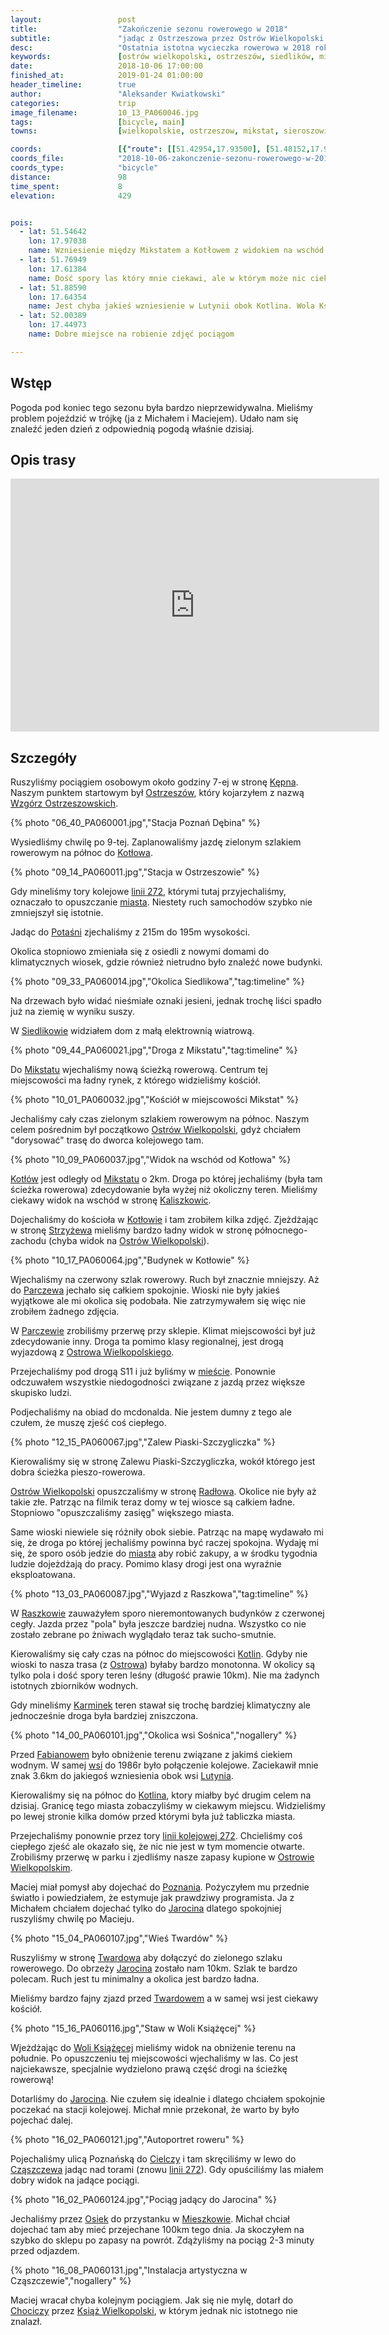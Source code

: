 ```yaml
---
layout:                 post
title:                  "Zakończenie sezonu rowerowego w 2018"
subtitle:               "jadąc z Ostrzeszowa przez Ostrów Wielkopolski do Jarocina"
desc:                   "Ostatnia istotna wycieczka rowerowa w 2018 roku. Postanowiliśmy udać się w południowe części województwa wielkopolskiego aby zmierzyć się z nadchodzącą jesienią. "
keywords:               [ostrów wielkopolski, ostrzeszów, siedlików, mikstat, kotłów, parczew, radłów, raszków, koryta, sośnica, fabianów, kotlin, wola książęca, cielcza, jesień]
date:                   2018-10-06 17:00:00
finished_at:            2019-01-24 01:00:00
header_timeline:        true
author:                 "Aleksander Kwiatkowski"
categories:             trip
image_filename:         10_13_PA060046.jpg
tags:                   [bicycle, main]
towns:                  [wielkopolskie, ostrzeszow, mikstat, sieroszowice, ostrow_wielkopolski, raszkow, dobrzyca, kotlin, jarocin]

coords:                 [{"route": [[51.42954,17.93500], [51.48152,17.96306], [51.55555,17.97422], [51.61187,17.96512], [51.63766,17.93800], [51.64969,17.83792], [51.66737,17.82968], [51.66961,17.78797], [51.70664,17.72497], [51.76957,17.70935], [51.80780,17.68720], [51.86378,17.67982], [51.88042,17.66163], [51.93961,17.65201], [51.96744,17.56944], [51.98023,17.52412], [51.97273,17.50387], [51.99990,17.47760], [52.00433,17.44413], [52.02050,17.43366], [52.02156,17.44190]], "type": "bicycle"}]
coords_file:            "2018-10-06-zakonczenie-sezonu-rowerowego-w-2018.json"
coords_type:            "bicycle"
distance:               98
time_spent:             8
elevation:              429


pois:
  - lat: 51.54642
    lon: 17.97038
    name: Wzniesienie między Mikstatem a Kotłowem z widokiem na wschód
  - lat: 51.76949
    lon: 17.61384  
    name: Dość spory las który mnie ciekawi, ale w którym może nic ciekawego nie być
  - lat: 51.88590
    lon: 17.64354  
    name: Jest chyba jakieś wzniesienie w Lutynii obok Kotlina. Wola Książeca - widok na południe
  - lat: 52.00389
    lon: 17.44973
    name: Dobre miejsce na robienie zdjęć pociągom

---
```


[wiki-kepno]: https://pl.wikipedia.org/wiki/K%C4%99pno
[wiki-ostrzeszow]: https://pl.wikipedia.org/wiki/Ostrzesz%C3%B3w
[wiki-kotlow]: https://pl.wikipedia.org/wiki/Kot%C5%82%C3%B3w
[wiki-potasnia]: https://pl.wikipedia.org/wiki/Pota%C5%9Bnia
[wiki-siedlikow]: https://pl.wikipedia.org/wiki/Siedlik%C3%B3w
[wiki-mikstat]: https://pl.wikipedia.org/wiki/Mikstat
[wiki-ostrow-wlkp]: https://pl.wikipedia.org/wiki/Ostr%C3%B3w_Wielkopolski
[wiki-kaliszkowice]: https://pl.wikipedia.org/wiki/Kaliszkowice_(powiat_ostrowski)
[wiki-strzyzew]: https://pl.wikipedia.org/wiki/Strzy%C5%BCew_(powiat_ostrowski)
[wiki-parczew]: https://pl.wikipedia.org/wiki/Parczew_(wojew%C3%B3dztwo_wielkopolskie)
[wiki-radlow]: https://pl.wikipedia.org/wiki/Rad%C5%82%C3%B3w_(wojew%C3%B3dztwo_wielkopolskie)
[wiki-raszkow]: https://pl.wikipedia.org/wiki/Raszk%C3%B3w
[wiki-kotlin]: https://pl.wikipedia.org/wiki/Kotlin_(wojew%C3%B3dztwo_wielkopolskie)
[wiki-karminek]: https://pl.wikipedia.org/wiki/Karminek
[wiki-fabianow]: https://pl.wikipedia.org/wiki/Fabian%C3%B3w_(powiat_pleszewski)
[wiki-lutynia]: https://pl.wikipedia.org/wiki/Lutynia_(powiat_pleszewski)
[wiki-poznan]: https://pl.wikipedia.org/wiki/Pozna%C5%84
[wiki-jarocin]: https://pl.wikipedia.org/wiki/Jarocin
[wiki-twardow]: https://pl.wikipedia.org/wiki/Tward%C3%B3w
[wiki-wola-ksiazeca]: https://pl.wikipedia.org/wiki/Wola_Ksi%C4%85%C5%BC%C4%99ca
[wiki-cielcza]: https://pl.wikipedia.org/wiki/Cielcza
[wiki-czaszczew]: https://pl.wikipedia.org/wiki/Cz%C4%85szczew
[wiki-osiek]: https://pl.wikipedia.org/wiki/Osiek_(gmina_Jarocin)
[wiki-mieszkow]: https://pl.wikipedia.org/wiki/Mieszk%C3%B3w_(wojew%C3%B3dztwo_wielkopolskie)
[wiki-chocicza]: https://pl.wikipedia.org/wiki/Chocicza_(gmina_Nowe_Miasto_nad_Wart%C4%85)
[wiki-ksiaz-wlkp]: https://pl.wikipedia.org/wiki/Ksi%C4%85%C5%BC_Wielkopolski
[wiki-wzgorza-ostrzeszowskie]: https://pl.wikipedia.org/wiki/Kobyla_G%C3%B3ra_(Wzg%C3%B3rza_Ostrzeszowskie)
[wiki-linia-272]: https://pl.wikipedia.org/wiki/Linia_kolejowa_nr_272


## Wstęp

Pogoda pod koniec tego sezonu była bardzo nieprzewidywalna. Mieliśmy problem
pojeździć w trójkę (ja z Michałem i Maciejem). Udało nam się znaleźć jeden dzień z
odpowiednią pogodą właśnie dzisiaj.

## Opis trasy

<iframe height='405' width='590' frameborder='0' allowtransparency='true' scrolling='no' src='https://www.strava.com/activities/1887803121/embed/f58524591f2d2b50ca1551b912c0ec50db35ffa3'></iframe>

## Szczegóły

Ruszyliśmy pociągiem osobowym około godziny 7-ej w stronę [Kępna][wiki-kepno].
Naszym punktem startowym był [Ostrzeszów][wiki-ostrzeszow], który kojarzyłem
z nazwą [Wzgórz Ostrzeszowskich][wiki-wzgorza-ostrzeszowskie].

{% photo "06_40_PA060001.jpg","Stacja Poznań Dębina" %}

Wysiedliśmy chwilę po 9-tej. Zaplanowaliśmy jazdę zielonym szlakiem rowerowym
na północ do [Kotłowa][wiki-kotlow].

{% photo "09_14_PA060011.jpg","Stacja w Ostrzeszowie" %}

Gdy mineliśmy tory kolejowe [linii 272][wiki-linia-272], którymi tutaj przyjechaliśmy,
oznaczało to opuszczanie [miasta][wiki-ostrzeszow]. Niestety ruch samochodów
szybko nie zmniejszył się istotnie.

Jadąc do [Potaśni][wiki-potasnia] zjechaliśmy z 215m do 195m wysokości.

Okolica stopniowo zmieniała się z osiedli z nowymi domami do klimatycznych wiosek,
gdzie również nietrudno było znaleźć nowe budynki.

{% photo "09_33_PA060014.jpg","Okolica Siedlikowa","tag:timeline" %}

Na drzewach było widać nieśmiałe oznaki jesieni, jednak trochę liści spadło już
na ziemię w wyniku suszy.

W [Siedlikowie][wiki-siedlikow] widziałem dom z małą elektrownią wiatrową.

{% photo "09_44_PA060021.jpg","Droga z Mikstatu","tag:timeline" %}

Do [Mikstatu][wiki-mikstat] wjechaliśmy nową ścieżką rowerową.
Centrum tej miejscowości ma ładny rynek, z którego widzieliśmy kościół.

{% photo "10_01_PA060032.jpg","Kościół w miejscowości Mikstat" %}

Jechaliśmy cały czas zielonym szlakiem rowerowym na północ. Naszym celem
pośrednim był początkowo [Ostrów Wielkopolski][wiki-ostrow-wlkp], gdyż chciałem
"dorysować" trasę do dworca kolejowego tam.

{% photo "10_09_PA060037.jpg","Widok na wschód od Kotłowa" %}

[Kotłów][wiki-kotlow] jest odległy od [Mikstatu][wiki-mikstat] o 2km.
Droga po której jechaliśmy (była tam ścieżka rowerowa) zdecydowanie była
wyżej niż okoliczny teren. Mieliśmy ciekawy widok na wschód w
stronę [Kaliszkowic][wiki-kaliszkowice].

Dojechaliśmy do kościoła w [Kotłowie][wiki-kotlow] i tam zrobiłem kilka zdjęć.
Zjeżdżając w stronę [Strzyżewa][wiki-strzyzew] mieliśmy bardzo ładny widok
w stronę północnego-zachodu (chyba widok na [Ostrów Wielkopolski][wiki-ostrow-wlkp]).

{% photo "10_17_PA060064.jpg","Budynek w Kotłowie" %}

Wjechaliśmy na czerwony szlak rowerowy. Ruch był znacznie mniejszy.
Aż do [Parczewa][wiki-parczew] jechało się całkiem spokojnie. Wioski nie
były jakieś wyjątkowe ale mi okolica się podobała. Nie zatrzymywałem się
więc nie zrobiłem żadnego zdjęcia.

W [Parczewie][wiki-parczew] zrobiliśmy przerwę przy sklepie. Klimat miejscowości
był już zdecydowanie inny. Droga ta pomimo klasy regionalnej, jest drogą
wyjazdową z [Ostrowa Wielkopolskiego][wiki-ostrow-wlkp].

Przejechaliśmy pod drogą S11 i już byliśmy w [mieście][wiki-ostrow-wlkp].
Ponownie odczuwałem wszystkie niedogodności związane z jazdą przez większe
skupisko ludzi.

Podjechaliśmy na obiad do mcdonalda. Nie jestem dumny z tego ale czułem, że
muszę zjeść coś ciepłego.

{% photo "12_15_PA060067.jpg","Zalew Piaski-Szczygliczka" %}

Kierowaliśmy się w stronę Zalewu Piaski-Szczygliczka, wokół którego jest dobra
ścieżka pieszo-rowerowa.

[Ostrów Wielkopolski][wiki-ostrow-wlkp] opuszczaliśmy w stronę [Radłowa][wiki-radlow].
Okolice nie były aż takie złe. Patrząc na filmik teraz domy w tej wiosce są całkiem ładne.
Stopniowo "opuszczaliśmy zasięg" większego miasta.

Same wioski niewiele się różniły obok siebie. Patrząc na mapę wydawało mi się,
że droga po której jechaliśmy powinna być raczej spokojna. Wydaję mi się,
że sporo osób jedzie do [miasta][wiki-ostrow-wlkp] aby robić zakupy,
a w środku tygodnia ludzie dojeżdżają do pracy. Pomimo klasy drogi
jest ona wyraźnie eksploatowana.

{% photo "13_03_PA060087.jpg","Wyjazd z Raszkowa","tag:timeline" %}

W [Raszkowie][wiki-raszkow] zauważyłem sporo nieremontowanych budynków z
czerwonej cegły.
Jazda przez "pola" była jeszcze bardziej nudna. Wszystko co nie zostało
zebrane po żniwach wyglądało teraz tak sucho-smutnie.

Kierowaliśmy się cały czas na północ do miejscowości [Kotlin][wiki-kotlin]. Gdyby nie wioski
to nasza trasa (z [Ostrowa][wiki-ostrow-wlkp]) byłaby bardzo monotonna. W okolicy są tylko
pola i dość spory teren leśny (długość prawie 10km). Nie ma żadynch
istotnych zbiorników wodnych.

Gdy mineliśmy [Karminek][wiki-karminek] teren stawał się trochę bardziej
klimatyczny ale jednocześnie droga była bardziej zniszczona.

{% photo "14_00_PA060101.jpg","Okolica wsi Sośnica","nogallery" %}

Przed [Fabianowem][wiki-fabianow] było obniżenie terenu związane z jakimś
ciekiem wodnym. W samej [wsi][wiki-fabianow] do 1986r było połączenie kolejowe.
Zaciekawił mnie znak 3.6km do jakiegoś wzniesienia obok wsi [Lutynia][wiki-lutynia].

Kierowaliśmy się na północ do [Kotlina][wiki-kotlin], ktory miałby być drugim
celem na dzisiaj.
Granicę tego miasta zobaczyliśmy w ciekawym miejscu. Widzieliśmy po lewej stronie
kilka domów przed którymi była już tabliczka miasta.

Przejechaliśmy ponownie przez tory [linii kolejowej 272][wiki-linia-272].
Chcieliśmy coś ciepłego zjeść ale okazało się, że nic nie jest w tym momencie
otwarte. Zrobiliśmy przerwę w parku i zjedliśmy nasze zapasy kupione
w [Ostrowie Wielkopolskim][wiki-ostrow-wlkp].

Maciej miał pomysł aby dojechać do [Poznania][wiki-poznan]. Pożyczyłem mu
przednie światło i powiedziałem, że estymuje jak prawdziwy programista.
Ja z Michałem chciałem dojechać tylko do [Jarocina][wiki-jarocin] dlatego
spokojniej ruszyliśmy chwilę po Macieju.

{% photo "15_04_PA060107.jpg","Wieś Twardów" %}

Ruszyliśmy w stronę [Twardowa][wiki-twardow] aby dołączyć do zielonego szlaku
rowerowego. Do obrzeży [Jarocina][wiki-jarocin] zostało nam 10km.
Szlak te bardzo polecam. Ruch jest tu minimalny a okolica jest bardzo ładna.

Mieliśmy bardzo fajny zjazd przed [Twardowem][wiki-twardow] a w samej wsi
jest ciekawy kościół.

{% photo "15_16_PA060116.jpg","Staw w Woli Książęcej" %}

Wjeżdżając do [Woli Książęcej][wiki-wola-ksiazeca] mieliśmy widok na obniżenie terenu
na południe. Po opuszczeniu tej miejscowości wjechaliśmy w las. Co jest najciekawsze,
specjalnie wydzielono prawą część drogi na ścieżkę rowerową!

Dotarliśmy do [Jarocina][wiki-jarocin]. Nie czułem się idealnie i dlatego
chciałem spokojnie poczekać na stacji kolejowej. Michał mnie przekonał, że
warto by było pojechać dalej.

{% photo "16_02_PA060121.jpg","Autoportret roweru" %}

Pojechaliśmy ulicą Poznańską do [Cielczy][wiki-cielcza] i tam skręciliśmy w lewo
do [Cząszczewa][wiki-czaszczew] jadąc nad torami (znowu [linii 272][wiki-linia-272]).
Gdy opuściliśmy las miałem dobry widok na jadące pociągi.

{% photo "16_02_PA060124.jpg","Pociąg jadący do Jarocina" %}

Jechaliśmy przez [Osiek][wiki-osiek] do przystanku w [Mieszkowie][wiki-mieszkow].
Michał chciał dojechać tam aby mieć przejechane 100km tego dnia. Ja skoczyłem
na szybko do sklepu po zapasy na powrót. Zdążyliśmy na pociąg 2-3 minuty
przed odjazdem.

{% photo "16_08_PA060131.jpg","Instalacja artystyczna w Cząszczewie","nogallery" %}

Maciej wracał chyba kolejnym pociągiem. Jak się nie mylę, dotarł do [Chociczy][wiki-chocicza]
przez [Książ Wielkopolski][wiki-ksiaz-wlkp], w którym jednak nic istotnego
nie znalazł.

